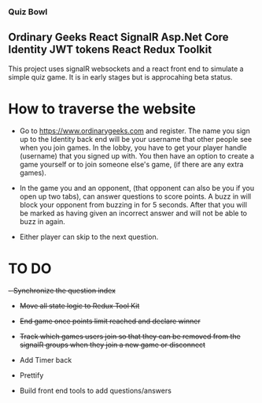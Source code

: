 ### Quiz Bowl

## Ordinary Geeks React SignalR Asp.Net Core Identity JWT tokens React Redux Toolkit

This project uses signalR websockets and a react front end to simulate a simple quiz game. It is in early stages but is approcahing beta status.

# How to traverse the website

- Go to https://www.ordinarygeeks.com and register. The name you sign up to the Identity back end will be your username that other people see when you join games. In the lobby, you have to get your player handle (username) that you signed up with. You then have an option to create a game yourself or to join someone else's game, (if there are any extra games).

- In the game you and an opponent, (that opponent can also be you if you open up two tabs), can answer questions to score points. A buzz in will block your opponent from buzzing in for 5 seconds. After that you will be marked as having given an incorrect answer and will not be able to buzz in again.

- Either player can skip to the next question.

# TO DO

<strike>
- Synchronize the question index

- Move all state logic to Redux Tool Kit

- End game once points limit reached and declare winner

- Track which games users join so that they can be removed from the signalR groups when they join a new game or disconnect
  </strike>

- Add Timer back

- Prettify

- Build front end tools to add questions/answers

